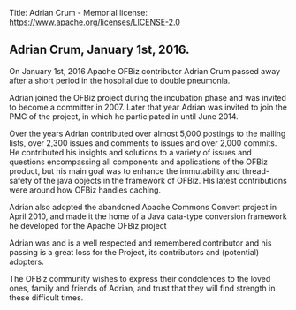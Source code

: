 Title: Adrian Crum - Memorial
license: https://www.apache.org/licenses/LICENSE-2.0

## Adrian Crum, January 1st, 2016.

On January 1st, 2016 Apache OFBiz contributor Adrian Crum passed away after
a short period in the hospital due to double pneumonia.

Adrian joined the OFBiz project during the incubation phase and was invited
to become a committer in 2007. Later that year Adrian was invited to join
the PMC of the project, in which he participated in until June 2014.

Over the years Adrian contributed over almost 5,000 postings to the mailing
lists, over 2,300 issues and comments to issues and over 2,000 commits. He
contributed his insights and solutions to a variety of issues and questions
encompassing all components and applications of the OFBiz product, but his
main goal was to enhance the immutability and thread-safety of the java
objects in the framework of OFBiz. His latest contributions were around how
OFBiz handles caching.

Adrian also adopted the abandoned Apache Commons Convert project in April 2010, 
and made it the home of a Java data-type conversion framework he developed for 
the Apache OFBiz project

Adrian was and is a well respected and remembered contributor and his
passing is a great loss for the Project, its contributors and (potential)
adopters.

The OFBiz community wishes to express their condolences to the loved ones,
family and friends of Adrian, and trust that they will find strength in 
these difficult times.
